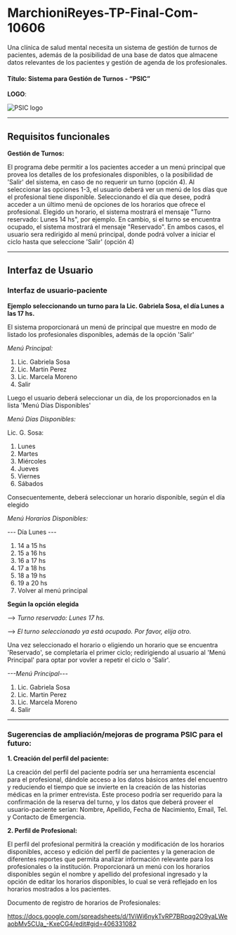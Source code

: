 # MarchioniReyes-TP-Final-Com-10606 #

Una clínica de salud mental necesita un sistema de gestión de turnos de pacientes, además de la posibilidad de una base de datos que almacene datos relevantes de los pacientes y gestión de agenda de los profesionales. 

#### Título: Sistema para Gestión de Turnos - “PSIC” 

**LOGO**: 

![PSIC logo](https://github.com/caro-marchioni/MarchioniReyes-TP-Final-Com-10606/assets/62318139/52a8daa6-b67e-43b9-83eb-49b00d9c6f11)

-----------------------------------------------------------------------------------------------------------------------------------------------------------------------------

## Requisitos funcionales

**Gestión de Turnos:** 

El programa debe permitir a los pacientes acceder a un menú principal que provea los detalles de los profesionales disponibles, o la posibilidad de 'Salir' del sistema, en caso de no requerir un turno (opción 4). 
Al seleccionar las opciones 1-3, el usuario deberá ver un menú de los días que el profesional tiene disponible. Seleccionando el día que desee, podrá acceder a un último menú de opciones de los horarios que ofrece el profesional. 
Elegido un horario, el sistema mostrará el mensaje "Turno reservado: Lunes 14 hs", por ejemplo. En cambio, si el turno se encuentra ocupado, el sistema mostrará el mensaje "Reservado". 
En ambos casos, el usuario sera redirigido al menú principal, donde podrá volver a iniciar el ciclo hasta que seleccione 'Salir' (opción 4)

-----------------------------------------------------------------------------------------------------------------------------------------------------------------------------

## Interfaz de Usuario

### Interfaz de usuario-paciente

**Ejemplo seleccionando un turno para la Lic. Gabriela Sosa, el día Lunes a las 17 hs.**

El sistema proporcionará un menú de principal que muestre en modo de listado los profesionales disponibles, además de la opción 'Salir'

*Menú Principal:*

1. Lic. Gabriela Sosa
2. Lic. Martin Perez 
3. Lic. Marcela Moreno
4. Salir


Luego el usuario deberá seleccionar un día, de los proporcionados en la lista 'Menú Días Disponibles' 

*Menú Días Disponibles:*

Lic. G. Sosa:
1. Lunes
2. Martes
3. Miércoles
4. Jueves
5. Viernes
6. Sábados


Consecuentemente, deberá seleccionar un horario disponible, según el día elegido 

*Menú Horarios Disponibles:*

--- Día Lunes ---
1. 14 a 15 hs 
2. 15 a 16 hs
3. 16 a 17 hs
4. 17 a 18 hs
5. 18 a 19 hs
6. 19 a 20 hs
7. Volver al menú principal


**Según la opción elegida** 

--> *Turno reservado: Lunes 17 hs.*

--> *El turno seleccionado ya está ocupado. Por favor, elija otro.*

Una vez seleccionado el horario o eligiendo un horario que se encuentra 'Reservado', se completaría el primer ciclo; redirigiendo al usuario al 'Menú Principal' para optar por vovler a repetir el ciclo o 'Salir'.

*---Menú Principal---*
1. Lic. Gabriela Sosa
2. Lic. Martin Perez 
3. Lic. Marcela Moreno
4. Salir


----------------------------------------------------------------------------------------------------------------------------------------------------------------------------

### Sugerencias de ampliación/mejoras de programa PSIC para el futuro:

**1. Creación del perfil del paciente:**

La creación del perfil del paciente podría ser una herramienta escencial para el profesional, dándole acceso a los datos básicos antes del encuentro y reduciendo el tiempo que se invierte en la creación de las historias médicas en la primer entrevista. 
Este proceso podría ser requerido para la confirmación de la reserva del turno, y los datos que deberá proveer el usuario-paciente serían: Nombre, Apellido, Fecha de Nacimiento, Email, Tel. y Contacto de Emergencia. 

**2. Perfil de Profesional:**

El perfil del profesional permitirá la creación y modificación de los horarios disponibles, acceso y edición del perfil de pacientes y la generacion de diferentes reportes que permita analizar información relevante para los profesionales o la institución.
Proporcionará un menú con los horarios disponibles según el nombre y apellido del profesional ingresado y la opción de editar los horarios disponibles, lo cual se verá reflejado en los horarios mostrados a los pacientes.

Documento de registro de horarios de Profesionales:

https://docs.google.com/spreadsheets/d/1ViWi6nykTvRP7BRpqg2O9yaLWeaobMv5CUa_-KxeCG4/edit#gid=406331082
